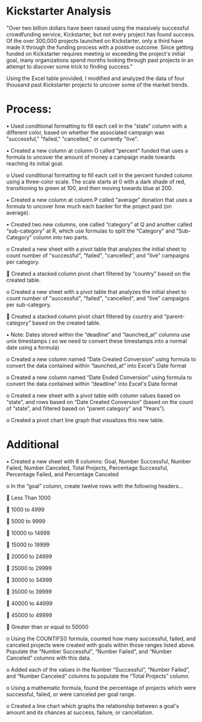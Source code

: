 
# Kickstarter Analysis

"Over two billion dollars have been raised using the massively successful crowdfunding service, Kickstarter, but not every project has found success. Of the over 300,000 projects launched on Kickstarter, only a third have made it through the funding process with a positive outcome.
Since getting funded on Kickstarter requires meeting or exceeding the project's initial goal, many organizations spend months looking through past projects in an attempt to discover some trick to finding success." 

Using the Excel table provided, I modified and analyzed the data of four thousand past Kickstarter projects to uncover some of the market trends.

# Process:

•	Used conditional formatting to fill each cell in the “state” column with a different color, based on whether the associated campaign was "successful," "failed," "cancelled," or currently "live".

•	Created a new column at column O called “percent” funded that uses a formula to uncover the amount of money a campaign made towards reaching its initial goal.

o	Used conditional formatting to fill each cell in the percent funded column using a three-color scale. The scale starts at 0 with a dark shade of red, transitioning to green at 100, and then moving towards blue at 200.

•	Created a new column at column P called “average” donation that uses a formula to uncover how much each backer for the project paid (on average).

•	Created two new columns, one called “category” at Q and another called “sub-category” at R, which use formulas to split the “Category” and “Sub-Category” column into two parts.
 
o	Created a new sheet with a pivot table that analyzes the initial sheet to count number of "successful", "failed", "cancelled", and "live" campaigns per category.

	Created a stacked column pivot chart filtered by “country” based on the created table.

o	Created a new sheet with a pivot table that analyzes the initial sheet to count number of "successful", "failed", "cancelled", and "live" campaigns per sub-category.

	Created a stacked column pivot chart filtered by country and “parent-category” based on the created table.

•	Note: 
Dates stored within the “deadline” and “launched_at” columns use unix timestamps ( so we need to convert these timestamps into a normal date using a formula)

o	Created a new column named “Date Created Conversion”  using formula to convert the data contained within “launched_at” into Excel's Date format

o	Created a new column named “Date Ended Conversion” using formula to convert the data contained within “deadline” into Excel's Date format

o	Created a new sheet with a pivot table with column values based on “state”, and rows based on “Date Created Conversion” (based on the count of “state”, and filtered based on “parent category” and “Years”).

o	Created a pivot chart line graph that visualizes this new table.



# Additional 
•	Created a new sheet with 8 columns: Goal, Number Successful, Number Failed, Number Canceled, Total Projects, Percentage Successful, Percentage Failed, and Percentage Canceled

o	In the “goal” column, create twelve rows with the following headers...

	Less Than 1000

	1000 to 4999

	5000 to 9999

	10000 to 14999

	15000 to 19999

	20000 to 24999

	25000 to 29999

	30000 to 34999

	35000 to 39999

	40000 to 44999

	45000 to 49999

	Greater than or equal to 50000
 
o	Using the COUNTIFS() formula, counted how many successful, failed, and canceled projects were created with goals within those ranges listed above. Populate the “Number Successful”, “Number Failed”, and “Number Canceled” columns with this data.

o	Added each of the values in the Number “Successful”, “Number Failed”, and “Number Canceled” columns to populate the “Total Projects” column.

o	Using a mathematic formula, found the percentage of projects which were successful, failed, or were canceled per goal range.

o	Created a line chart which graphs the relationship between a goal's amount and its chances at success, failure, or cancellation.



